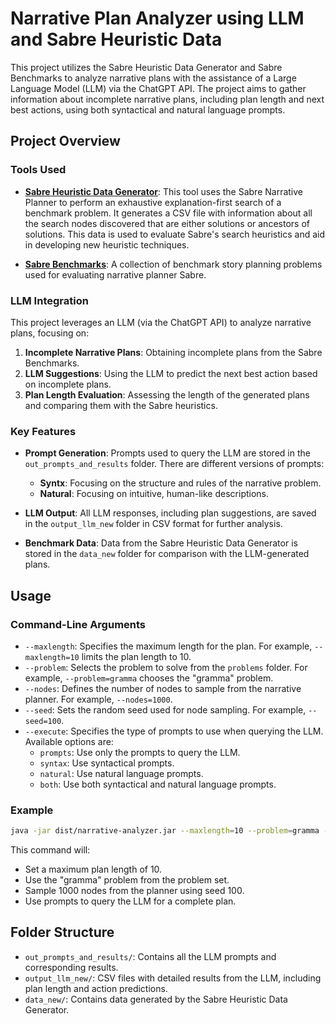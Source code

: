 
# Narrative Plan Analyzer using LLM and Sabre Heuristic Data

This project utilizes the Sabre Heuristic Data Generator and Sabre Benchmarks to analyze narrative plans with the assistance of a Large Language Model (LLM) via the ChatGPT API. The project aims to gather information about incomplete narrative plans, including plan length and next best actions, using both syntactical and natural language prompts.

## Project Overview

### Tools Used

- **[Sabre Heuristic Data Generator](https://github.com/sgware/sabre-heuristic-data-generator)**: 
  This tool uses the Sabre Narrative Planner to perform an exhaustive explanation-first search of a benchmark problem. It generates a CSV file with information about all the search nodes discovered that are either solutions or ancestors of solutions. This data is used to evaluate Sabre's search heuristics and aid in developing new heuristic techniques.

- **[Sabre Benchmarks](https://github.com/sgware/sabre-benchmarks)**:
  A collection of benchmark story planning problems used for evaluating narrative planner Sabre.
### LLM Integration

This project leverages an LLM (via the ChatGPT API) to analyze narrative plans, focusing on:

1. **Incomplete Narrative Plans**: Obtaining incomplete plans from the Sabre Benchmarks.
2. **LLM Suggestions**: Using the LLM to predict the next best action based on incomplete plans.
3. **Plan Length Evaluation**: Assessing the length of the generated plans and comparing them with the Sabre heuristics.

### Key Features

- **Prompt Generation**: 
  Prompts used to query the LLM are stored in the `out_prompts_and_results` folder. There are different versions of prompts:
    - **Syntx**: Focusing on the structure and rules of the narrative problem.
    - **Natural**: Focusing on intuitive, human-like descriptions.
  
- **LLM Output**: 
  All LLM responses, including plan suggestions, are saved in the `output_llm_new` folder in CSV format for further analysis.

- **Benchmark Data**: 
  Data from the Sabre Heuristic Data Generator is stored in the `data_new` folder for comparison with the LLM-generated plans.

## Usage

### Command-Line Arguments

- `--maxlength`: Specifies the maximum length for the plan. For example, `--maxlength=10` limits the plan length to 10.
- `--problem`: Selects the problem to solve from the `problems` folder. For example, `--problem=gramma` chooses the "gramma" problem.
- `--nodes`: Defines the number of nodes to sample from the narrative planner. For example, `--nodes=1000`.
- `--seed`: Sets the random seed used for node sampling. For example, `--seed=100`.
- `--execute`: Specifies the type of prompts to use when querying the LLM. Available options are:
    - `prompts`: Use only the prompts to query the LLM.
    - `syntax`: Use syntactical prompts.
    - `natural`: Use natural language prompts.
    - `both`: Use both syntactical and natural language prompts.

### Example

```bash
java -jar dist/narrative-analyzer.jar --maxlength=10 --problem=gramma --nodes=1000 --seed=100 --execute=prompts
```

This command will:
- Set a maximum plan length of 10.
- Use the "gramma" problem from the problem set.
- Sample 1000 nodes from the planner using seed 100.
- Use prompts to query the LLM for a complete plan.

## Folder Structure

- `out_prompts_and_results/`: Contains all the LLM prompts and corresponding results.
- `output_llm_new/`: CSV files with detailed results from the LLM, including plan length and action predictions.
- `data_new/`: Contains data generated by the Sabre Heuristic Data Generator.
